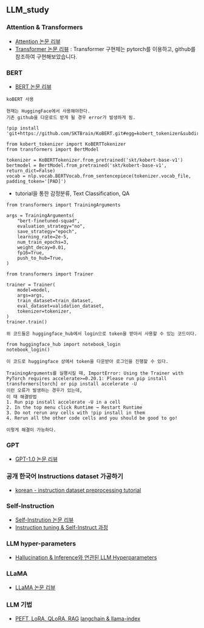 ## LLM_study

### Attention & Transformers
- [Attention 논문 리뷰](https://pred0771.tistory.com/212)
- [Transformer 논문 리뷰](https://pred0771.tistory.com/213) : Transformer 구현체는 pytorch를 이용하고, github를 참조하여 구현해보았습니다.

### BERT
- [BERT 논문 리뷰](https://pred0771.tistory.com/215)
```
koBERT 사용

현재는 HuggingFace에서 사용해야한다.
기존 github을 다운로드 받게 될 경우 error가 발생하게 됨.

!pip install 'git+https://github.com/SKTBrain/KoBERT.git#egg=kobert_tokenizer&subdirectory=kobert_hf'

from kobert_tokenizer import KoBERTTokenizer
from transformers import BertModel

tokenizer = KoBERTTokenizer.from_pretrained('skt/kobert-base-v1')
bertmodel = BertModel.from_pretrained('skt/kobert-base-v1', return_dict=False)
vocab = nlp.vocab.BERTVocab.from_sentencepiece(tokenizer.vocab_file, padding_token='[PAD]')
```
- tutorial을 통한 감정분류, Text Classification, QA
```
from transformers import TrainingArguments

args = TrainingArguments(
    "bert-finetuned-squad",
    evaluation_strategy="no",
    save_strategy="epoch",
    learning_rate=2e-5,
    num_train_epochs=3,
    weight_decay=0.01,
    fp16=True,
    push_to_hub=True,
)

from transformers import Trainer

trainer = Trainer(
    model=model,
    args=args,
    train_dataset=train_dataset,
    eval_dataset=validation_dataset,
    tokenizer=tokenizer,
)
trainer.train()

위 코드들은 huggingface_hub에서 login으로 token을 받아서 사용할 수 있는 코드이다.

from huggingface_hub import notebook_login
notebook_login()

이 코드로 huggingface 상에서 token을 다운받아 로그인을 진행할 수 있다.

TrainingArguments를 실행시킬 때, ImportError: Using the Trainer with PyTorch requires accelerate>=0.20.1: Please run pip install transformers[torch] or pip install accelerate -U
이런 오류가 발생하는 경우가 있는데,
이 때 해결방법
1. Run pip install accelerate -U in a cell
2. In the top menu click Runtime → Restart Runtime
3. Do not rerun any cells with !pip install in them
4. Rerun all the other code cells and you should be good to go!

이렇게 해결이 가능하다.
```

### GPT
- [GPT-1.0 논문 리뷰](https://pred0771.tistory.com/216)


### 공개 한국어 Instructions dataset 가공하기
- [korean - instruction dataset preprocessing tutorial](https://github.com/LEE-hyeon0771/instruction_dataset/tree/main)


### Self-Instruction
- [Self-Instrution 논문 리뷰](https://pred0771.tistory.com/220)
- [Instruction tuning & Self-Instruct 과정](https://pred0771.tistory.com/222)


### LLM hyper-parameters
- [Hallucination & Inference와 연관된 LLM Hyperparameters](https://github.com/LEE-hyeon0771/LLM_study/blob/main/LLM_parameters.md)

### LLaMA
- [LLaMA 논문 리뷰](https://pred0771.tistory.com/224)

### LLM 기법
- [PEFT, LoRA, QLoRA, RAG](https://pred0771.tistory.com/225)
  [langchain & llama-index](https://github.com/LEE-hyeon0771/langchain_llama-index)

